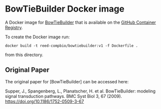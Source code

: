# BowTieBuilder Docker image

A Docker image for [BowTieBuilder](https://github.com/Reed-CompBio/BowTieBuilder-Algorithm) that is available on the [GitHub Container Registry](https://github.com/orgs/Reed-CompBio/packages/container/package/bowtiebuilder).

To create the Docker image run:
```
docker build -t reed-compbio/bowtiebuilder:v1 -f Dockerfile .
```
from this directory.

## Original Paper

The original paper for [BowTieBuilder] can be accessed here:

Supper, J., Spangenberg, L., Planatscher, H. et al. BowTieBuilder: modeling signal transduction pathways. BMC Syst Biol 3, 67 (2009). https://doi.org/10.1186/1752-0509-3-67